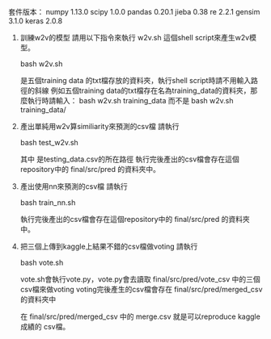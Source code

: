 套件版本：
numpy 1.13.0
scipy 1.0.0
pandas 0.20.1
jieba 0.38
re 2.2.1
gensim 3.1.0
keras 2.0.8

1. 訓練w2v的模型
    請用以下指令來執行 w2v.sh 這個shell script來產生w2v模型。
    
    bash w2v.sh <training data file>
    
    <training data file>是五個training data 的txt檔存放的資料夾，執行shell script時請不用輸入路徑的斜線
    例如五個training data的txt檔存在名為training_data的資料夾，那麼執行時請輸入：
    bash w2v.sh training_data
    而不是
    bash w2v.sh training_data/
    
2. 產出單純用w2v算similiarity來預測的csv檔
   請執行
   
   bash test_w2v.sh <testing data csv>
  
   其中<testing data csv> 是testing_data.csv的所在路徑
   執行完後產出的csv檔會存在這個repository中的 final/src/pred 的資料夾中。

3. 產出使用nn來預測的csv檔
   請執行
   
   bash train_nn.sh <training data file> <testing data csv>
  
   執行完後產出的csv檔會存在這個repository中的 final/src/pred 的資料夾中。
   
4. 把三個上傳到kaggle上結果不錯的csv檔做voting
   請執行
   
   bash vote.sh   
   
   vote.sh會執行vote.py，vote.py會去讀取 final/src/pred/vote_csv 中的三個csv檔來做voting
   voting完後產生的csv檔會存在 final/src/pred/merged_csv 的資料夾中
   
   在 final/src/pred/merged_csv 中的 merge.csv 就是可以reproduce kaggle成績的 csv檔。
   
   
   
   
   
